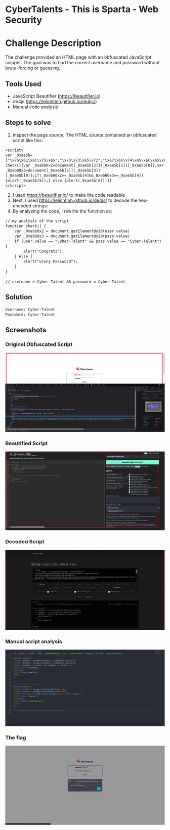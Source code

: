 # CyberTalents  - This is Sparta - Web Security

# Challenge Description
The challenge provided an HTML page with an obfuscated JavaScript snippet. The goal was to find the correct username and password without brute-forcing or guessing.

## Tools Used
- JavaScript Beautifier (https://beautifier.io)
- de4js (https://lelinhtinh.github.io/de4js/)
- Manual code analysis

## Steps to solve
1. inspect the page source, The HTML source contained an obfuscated script like this:
```
<script>
var _0xae5b=["\x76\x61\x6C\x75\x65","\x75\x73\x65\x72","\x67\x65\x74\x45\x6C\x65\x6D\x65\x6E\x74\x42\x79\x49\x64","\x70\x61\x73\x73","\x43\x79\x62\x65\x72\x2d\x54\x61\x6c\x65\x6e\x74","\x20\x20\x20\x20\x20\x20\x20\x20\x20\x20\x20\x20\x20\x20\x20\x20\x20\x20\x20\x20\x20\x20\x43\x6F\x6E\x67\x72\x61\x74\x7A\x20\x0A\x0A","\x77\x72\x6F\x6E\x67\x20\x50\x61\x73\x73\x77\x6F\x72\x64"];function check(){var _0xeb80x2=document[_0xae5b[2]](_0xae5b[1])[_0xae5b[0]];var _0xeb80x3=document[_0xae5b[2]](_0xae5b[3])[_0xae5b[0]];if(_0xeb80x2==_0xae5b[4]&&_0xeb80x3==_0xae5b[4]){alert(_0xae5b[5]);} else {alert(_0xae5b[6]);}}
</script>
```
2. I used https://beautifier.io/ to make the code readable
3. Next, I used https://lelinhtinh.github.io/de4js/ to decode the hex-encoded strings:
4. By analyzing the code, i rewrite the function as:
```
// my analysis of the script
function check() {
    var _0xeb80x2 = document.getElementById(user.value)
    var _0xeb80x3 = document.getElementById(pass.value)
    if (user.value == "Cyber-Talent" && pass.value == "Cyber-Talent") {
        alert("Congratz");
    } else {
        alert("wrong Password");
    }
}

// username = Cyber-Talent && password = Cyber-Talent

```

## Solution
```
Username: Cyber-Talent
Password: Cyber-Talent
```


## Screenshots
### Original Obfuscated Script
![screenshot](https://raw.githubusercontent.com/abdalla-samir/offensive_security/main/CTFs/web_security/this_is_sparta_challenge/writeup_images/obfuscated_script.png)

### Beautified Script
![screenshot](https://raw.githubusercontent.com/abdalla-samir/offensive_security/main/CTFs/web_security/this_is_sparta_challenge/writeup_images/beautified_script.png)

### Decoded Script
![screenshot](https://raw.githubusercontent.com/abdalla-samir/offensive_security/main/CTFs/web_security/this_is_sparta_challenge/writeup_images/decoded_script.png)

### Manual script analysis
![screenshot](https://raw.githubusercontent.com/abdalla-samir/offensive_security/main/CTFs/web_security/this_is_sparta_challenge/writeup_images/manual_script_analysis.png)

### The flag
![screenshot](https://raw.githubusercontent.com/abdalla-samir/offensive_security/main/CTFs/web_security/this_is_sparta_challenge/writeup_images/the_flag.png)

